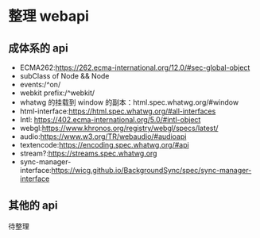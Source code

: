 # 整理 webapi

## 成体系的 api

- ECMA262:https://262.ecma-international.org/12.0/#sec-global-object
- subClass of Node && Node
- events:/^on/
- webkit prefix:/^webkit/
- whatwg 的挂载到 window 的副本：html.spec.whatwg.org/#window
- html-interface:https://html.spec.whatwg.org/#all-interfaces
- Intl: https://402.ecma-international.org/5.0/#intl-object
- webgl:https://www.khronos.org/registry/webgl/specs/latest/
- audio:https://www.w3.org/TR/webaudio/#audioapi
- textencode:https://encoding.spec.whatwg.org/#api
- stream?:https://streams.spec.whatwg.org
- sync-manager-interface:https://wicg.github.io/BackgroundSync/spec/sync-manager-interface

## 其他的 api

待整理
